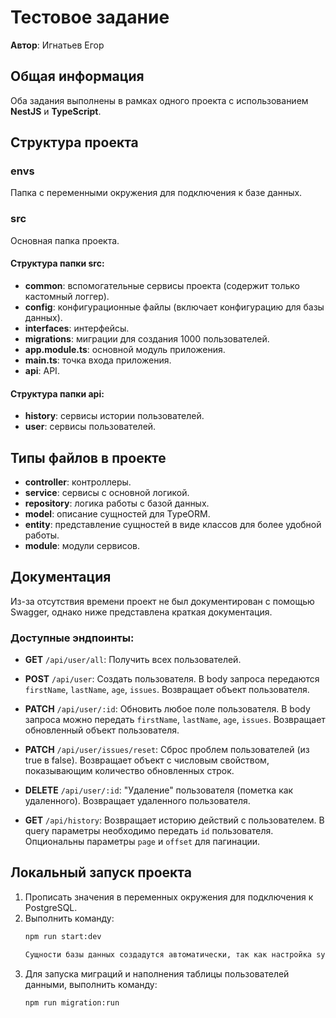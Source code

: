 # Тестовое задание

**Автор**: Игнатьев Егор

## Общая информация

Оба задания выполнены в рамках одного проекта с использованием **NestJS** и **TypeScript**.

## Структура проекта

### envs
Папка с переменными окружения для подключения к базе данных.

### src
Основная папка проекта.

#### Структура папки src:
- **common**: вспомогательные сервисы проекта (содержит только кастомный логгер).
- **config**: конфигурационные файлы (включает конфигурацию для базы данных).
- **interfaces**: интерфейсы.
- **migrations**: миграции для создания 1000 пользователей.
- **app.module.ts**: основной модуль приложения.
- **main.ts**: точка входа приложения.
- **api**: API.

#### Структура папки api:
- **history**: сервисы истории пользователей.
- **user**: сервисы пользователей.

## Типы файлов в проекте

- **controller**: контроллеры.
- **service**: сервисы с основной логикой.
- **repository**: логика работы с базой данных.
- **model**: описание сущностей для TypeORM.
- **entity**: представление сущностей в виде классов для более удобной работы.
- **module**: модули сервисов.

## Документация

Из-за отсутствия времени проект не был документирован с помощью Swagger, однако ниже представлена краткая документация.

### Доступные эндпоинты:

- **GET** `/api/user/all`: Получить всех пользователей.
- **POST** `/api/user`: Создать пользователя. В body запроса передаются `firstName`, `lastName`, `age`, `issues`. Возвращает объект пользователя.
- **PATCH** `/api/user/:id`: Обновить любое поле пользователя. В body запроса можно передать `firstName`, `lastName`, `age`, `issues`. Возвращает обновленный объект пользователя.
- **PATCH** `/api/user/issues/reset`: Сброс проблем пользователей (из true в false). Возвращает объект с числовым свойством, показывающим количество обновленных строк.
- **DELETE** `/api/user/:id`: "Удаление" пользователя (пометка как удаленного). Возвращает удаленного пользователя.

- **GET** `/api/history`: Возвращает историю действий с пользователем. В query параметры необходимо передать `id` пользователя. Опциональны параметры `page` и `offset` для пагинации.

## Локальный запуск проекта

1. Прописать значения в переменных окружения для подключения к PostgreSQL.
2. Выполнить команду:
   ```bash
   npm run start:dev
   
   Сущности базы данных создадутся автоматически, так как настройка synchronize у TypeORM установлена в `true`.
3. Для запуска миграций и наполнения таблицы пользователей данными, выполнить команду:
    ```bash
    npm run migration:run
